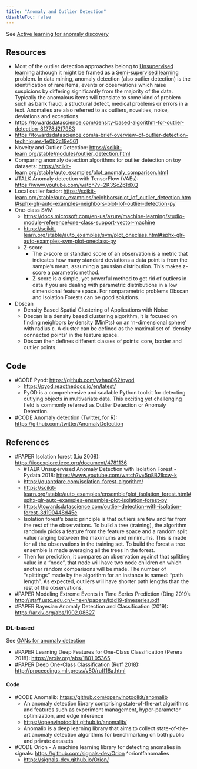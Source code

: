 ```yaml
---
title: "Anomaly and Outlier Detection"
disableToc: false 
---
```


See [Active learning for anomaly discovery](AI/Active%20learning.md#Active%20learning%20for%20anomaly%20discovery)

## Resources
- Most of the outlier detection approaches belong to [Unsupervised learning](Unsupervised%20learning.md) although it might be framed as a [Semi-supervised learning](Semi-supervised%20learning.md) problem. In data mining, anomaly detection (also outlier detection) is the identification of rare items, events or observations which raise suspicions by differing significantly from the majority of the data. Typically the anomalous items will translate to some kind of problem such as bank fraud, a structural defect, medical problems or errors in a text. Anomalies are also referred to as outliers, novelties, noise, deviations and exceptions.
- https://towardsdatascience.com/density-based-algorithm-for-outlier-detection-8f278d2f7983 
- https://towardsdatascience.com/a-brief-overview-of-outlier-detection-techniques-1e0b2c19e561 
- Novelty and Outlier Detection: https://scikit-learn.org/stable/modules/outlier_detection.html
- Comparing anomaly detection algorithms for outlier detection on toy datasets: https://scikit-learn.org/stable/auto_examples/plot_anomaly_comparison.html
- #TALK Anomaly detection with TensorFlow (VAEs): https://www.youtube.com/watch?v=2K3ScZp1dXQ
- Local outlier factor: https://scikit-learn.org/stable/auto_examples/neighbors/plot_lof_outlier_detection.html#sphx-glr-auto-examples-neighbors-plot-lof-outlier-detection-py
- One-class SVM
	- https://docs.microsoft.com/en-us/azure/machine-learning/studio-module-reference/one-class-support-vector-machine
	- https://scikit-learn.org/stable/auto_examples/svm/plot_oneclass.html#sphx-glr-auto-examples-svm-plot-oneclass-py
  - Z-score
	- The z-score or standard score of an observation is a metric that indicates how many standard deviations a data point is from the sample’s mean, assuming a gaussian distribution. This makes z-score a parametric method. 
	- Z-score is a simple, yet powerful method to get rid of outliers in data if you are dealing with parametric distributions in a low dimensional feature space. For nonparametric problems Dbscan and Isolation Forests can be good solutions.
- Dbscan
	- Density Based Spatial Clustering of Applications with Noise
	- Dbscan is a density based clustering algorithm, it is focused on finding neighbors by density (MinPts) on an ‘n-dimensional sphere’ with radius ɛ. A cluster can be defined as the maximal set of 'density connected points' in the feature space.
	- Dbscan then defines different classes of points: core, border and outlier points.

  
## Code
- #CODE Pyod: https://github.com/yzhao062/pyod
	- https://pyod.readthedocs.io/en/latest/
	- PyOD is a comprehensive and scalable Python toolkit for detecting outlying objects in multivariate data. This exciting yet challenging field is commonly referred as Outlier Detection or Anomaly Detection.
 - #CODE Anomaly detection (Twitter, for R): https://github.com/twitter/AnomalyDetection
  
  
## References
- #PAPER Isolation forest (Liu 2008): https://ieeexplore.ieee.org/document/4781136 
	- #TALK Unsupervised Anomaly Detection with Isolation Forest - Pydata 2018: https://www.youtube.com/watch?v=5p8B2Ikcw-k
	- https://quantdare.com/isolation-forest-algorithm/
	- https://scikit-learn.org/stable/auto_examples/ensemble/plot_isolation_forest.html#sphx-glr-auto-examples-ensemble-plot-isolation-forest-py
	- https://towardsdatascience.com/outlier-detection-with-isolation-forest-3d190448d45e
	- Isolation forest’s basic principle is that outliers are few and far from the rest of the observations. To build a tree (training), the algorithm randomly picks a feature from the feature space and a random split value ranging between the maximums and minimums. This is made for all the observations in the training set. To build the forest a tree ensemble is made averaging all the trees in the forest.
    - Then for prediction, it compares an observation against that splitting value in a “node”, that node will have two node children on which another random comparisons will be made. The number of “splittings” made by the algorithm for an instance is named: “path length”. As expected, outliers will have shorter path lengths than the rest of the observations.
- #PAPER Modeling Extreme Events in Time Series Prediction (Ding 2019): http://staff.ustc.edu.cn/~hexn/papers/kdd19-timeseries.pdf
- #PAPER Bayesian Anomaly Detection and Classification (2019): https://arxiv.org/abs/1902.08627  


### DL-based
See [GANs for anomaly detection](AI/Deep%20learning/GANs.md#GANs%20for%20anomaly%20detection)

- #PAPER Learning Deep Features for One-Class Classification (Perera 2018): https://arxiv.org/abs/1801.05365
- #PAPER Deep One-Class Classification (Ruff 2018): http://proceedings.mlr.press/v80/ruff18a.html

#### Code
- #CODE Anomalib: https://github.com/openvinotoolkit/anomalib
	- An anomaly detection library comprising state-of-the-art algorithms and features such as experiment management, hyper-parameter optimization, and edge inference
	- https://openvinotoolkit.github.io/anomalib/
	- Anomalib is a deep learning library that aims to collect state-of-the-art anomaly detection algorithms for benchmarking on both public and private datasets
- #CODE Orion - A machine learning library for detecting anomalies in signals: https://github.com/signals-dev/Orion ^oriontfanomalies
	- https://signals-dev.github.io/Orion/